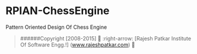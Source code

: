 # RPIAN-ChessEngine 
Pattern Oriented Design Of Chess Engine

> ######Copyright [2008-2015] :office: :right-arrow: [Rajesh Patkar Institute Of Software Engg.!] (www.rajeshpatkar.com) :construction_worker:
